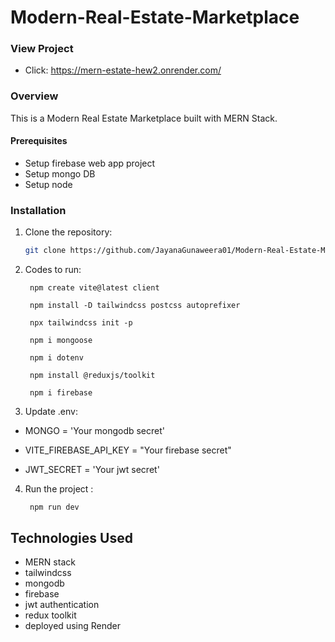 
# Modern-Real-Estate-Marketplace

### View Project

- Click: https://mern-estate-hew2.onrender.com/

### Overview

This is a Modern Real Estate Marketplace built with MERN Stack.

#### Prerequisites

- Setup firebase web app project
- Setup mongo DB
- Setup node

### Installation

1. Clone the repository:

    ```bash
    git clone https://github.com/JayanaGunaweera01/Modern-Real-Estate-Marketplace
    ```

2. Codes to run:

    ```
     npm create vite@latest client
   
     npm install -D tailwindcss postcss autoprefixer
    
     npx tailwindcss init -p
    
     npm i mongoose 
   
     npm i dotenv
    
     npm install @reduxjs/toolkit
    
     npm i firebase 
    ```
  
3. Update .env:

- MONGO = 'Your mongodb secret'

- VITE_FIREBASE_API_KEY = "Your firebase secret"

- JWT_SECRET = 'Your jwt secret'


 4. Run the project :

    ```
     npm run dev
    ```

## Technologies Used

- MERN stack
- tailwindcss
- mongodb
- firebase
- jwt authentication
- redux toolkit
- deployed using Render 

